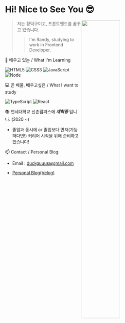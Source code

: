 # Hi! Nice to See You 😎

<img align="right" src="https://user-images.githubusercontent.com/99023957/166260800-7a7adcc7-a208-441f-b8ad-f970bc429f89.jpg" width="50%" height="50%"></img>

> 저는 황덕구이고, 프론트엔드를 꿈꾸고 있습니다.
>> I'm Randy, studying to work in Frontend Developer.

🦅 배우고 있는 / What I'm Learning </br>

![HTML5](https://img.shields.io/badge/-HTML5-F05032?style=for-the-badge&logo=html5&logoColor=ffffff)
![CSS3](https://img.shields.io/badge/-CSS3-007ACC?style=for-the-badge&logo=css3)
![JavaScript](https://img.shields.io/badge/-JavaScript-%23F7DF1C?style=for-the-badge&logo=javascript&logoColor=000000&labelColor=%23F7DF1C&color=%23FFCE5A)
![Node](https://img.shields.io/badge/-Nodejs-43853d?style=for-the-badge&logo=Node.js&logoColor=white)

💻 곧 배울, 배우고싶은 / What I want to study </br>

![TypeScript](https://img.shields.io/badge/-TypeScript-007ACC?style=for-the-badge&logo=typescript&logoColor=white)
![React](https://img.shields.io/badge/-React-222222?style=for-the-badge&logo=react)


 📚 연세대학교 신촌캠퍼스에 *__재학중__* 입니다. (2020 ~)

  - 졸업과 동시에 or 졸업보다 먼저(가능하다면!) 커리어 시작을 위해 준비하고 있습니다!
  
 📫 Contact / Personal Blog

  - Email : duckguuus@gmail.com

  - [Personal Blog(Velog)](https://velog.io/@duckgus)



<!---
Randy-Hwang/Randy-Hwang is a ✨ special ✨ repository because its `README.md` (this file) appears on your GitHub profile.
You can click the Preview link to take a look at your changes.
--->
